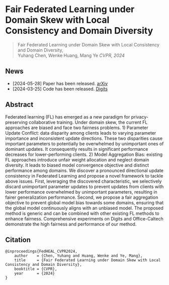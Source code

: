 # Fair Federated Learning under Domain Skew with Local Consistency and Domain Diversity

> Fair Federated Learning under Domain Skew with Local Consistency and Domain Diversity,            
> Yuhang Chen, Wenke Huang, Mang Ye
> *CVPR, 2024*

## News
* [2024-05-28] Paper has been released. [arXiv](https://arxiv.org/abs/2405.16585v1)
* [2024-03-25] Code has been released. [Digits](https://drive.google.com/drive/folders/1SSv9dqQPBGyHS3rSwoFKmpBIeF4GX-i6?usp=sharing)


## Abstract
Federated learning (FL) has emerged as a new paradigm for privacy-preserving collaborative training. Under domain skew, the current FL approaches are biased and face two fairness problems. 1) Parameter Update Conflict: data disparity among clients leads to varying parameter importance and inconsistent update directions. These two disparities cause important parameters to potentially be overwhelmed by unimportant ones of dominant updates. It consequently results in significant performance decreases for lower-performing clients. 2) Model Aggregation Bias: existing FL approaches introduce unfair weight allocation and neglect domain diversity. It leads to biased model convergence objective and distinct performance among domains. We discover a pronounced directional update consistency in Federated Learning and propose a novel framework to tackle above issues. First, leveraging the discovered characteristic, we selectively discard unimportant parameter updates to prevent updates from clients with lower performance overwhelmed by unimportant parameters, resulting in fairer generalization performance. Second, we propose a fair aggregation objective to prevent global model bias towards some domains, ensuring that the global model continuously aligns with an unbiased model. The proposed method is generic and can be combined with other existing FL methods to enhance fairness. Comprehensive experiments on Digits and Office-Caltech demonstrate the high fairness and performance of our method. 

## Citation
```
@inproceedings{FedHEAL_CVPR2024,
    author    = {Chen, Yuhang and Huang, Wenke and Ye, Mang},
    title     = {Fair Federated Learning under Domain Skew with Local Consistency and Domain Diversity},
    booktitle = {CVPR},
    year      = {2024}
}
```
